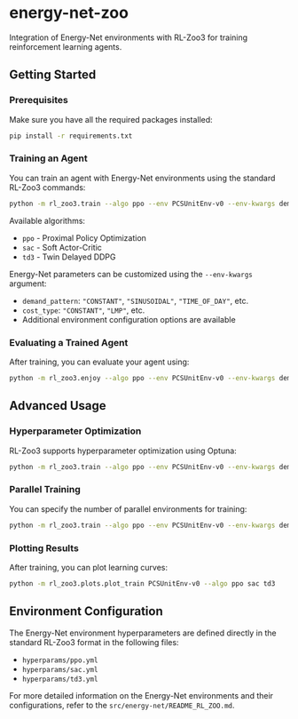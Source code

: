 # energy-net-zoo

Integration of Energy-Net environments with RL-Zoo3 for training reinforcement learning agents.

## Getting Started

### Prerequisites

Make sure you have all the required packages installed:

```bash
pip install -r requirements.txt
```

### Training an Agent

You can train an agent with Energy-Net environments using the standard RL-Zoo3 commands:

```bash
python -m rl_zoo3.train --algo ppo --env PCSUnitEnv-v0 --env-kwargs demand_pattern:\"SINUSOIDAL\" cost_type:\"CONSTANT\"
```

Available algorithms:
- `ppo` - Proximal Policy Optimization
- `sac` - Soft Actor-Critic
- `td3` - Twin Delayed DDPG

Energy-Net parameters can be customized using the `--env-kwargs` argument:
- `demand_pattern`: `"CONSTANT"`, `"SINUSOIDAL"`, `"TIME_OF_DAY"`, etc.
- `cost_type`: `"CONSTANT"`, `"LMP"`, etc.
- Additional environment configuration options are available

### Evaluating a Trained Agent

After training, you can evaluate your agent using:

```bash
python -m rl_zoo3.enjoy --algo ppo --env PCSUnitEnv-v0 --env-kwargs demand_pattern:\"SINUSOIDAL\" cost_type:\"CONSTANT\" --no-render --n-episodes 10
```

## Advanced Usage

### Hyperparameter Optimization

RL-Zoo3 supports hyperparameter optimization using Optuna:

```bash
python -m rl_zoo3.train --algo ppo --env PCSUnitEnv-v0 --env-kwargs demand_pattern:\"SINUSOIDAL\" cost_type:\"CONSTANT\" --optimize --n-trials 100 --n-jobs 8 --sampler tpe
```

### Parallel Training

You can specify the number of parallel environments for training:

```bash
python -m rl_zoo3.train --algo ppo --env PCSUnitEnv-v0 --env-kwargs demand_pattern:\"SINUSOIDAL\" cost_type:\"CONSTANT\" --n-envs 8
```

### Plotting Results

After training, you can plot learning curves:

```bash
python -m rl_zoo3.plots.plot_train PCSUnitEnv-v0 --algo ppo sac td3
```

## Environment Configuration

The Energy-Net environment hyperparameters are defined directly in the standard RL-Zoo3 format in the following files:
- `hyperparams/ppo.yml`
- `hyperparams/sac.yml`
- `hyperparams/td3.yml`

For more detailed information on the Energy-Net environments and their configurations, refer to the `src/energy-net/README_RL_ZOO.md`.